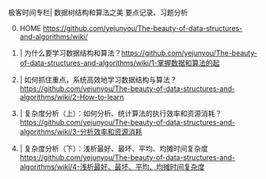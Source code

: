 极客时间专栏| 数据树结构和算法之美 要点记录、习题分析

0. HOME <https://github.com/yejunyou/The-beauty-of-data-structures-and-algorithms/wiki/>

01. | 为什么要学习数据结构和算法？<https://github.com/yejunyou/The-beauty-of-data-structures-and-algorithms/wiki/1-掌握数据和算法的起>
02. | 如何抓住重点，系统高效地学习数据结构与算法？<https://github.com/yejunyou/The-beauty-of-data-structures-and-algorithms/wiki/2-How-to-learn>
03. | 复杂度分析（上）：如何分析、统计算法的执行效率和资源消耗？<https://github.com/yejunyou/The-beauty-of-data-structures-and-algorithms/wiki/3-分析效率和资源消耗>
04. | 复杂度分析（下）：浅析最好、最坏、平均、均摊时间复杂度 <https://github.com/yejunyou/The-beauty-of-data-structures-and-algorithms/wiki/4-浅析最好、最坏、平均、均摊时间复杂度>

